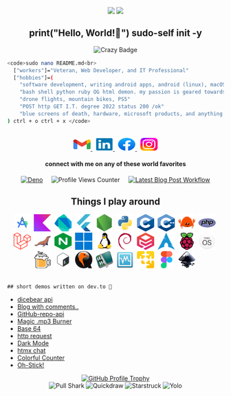 <div align="center">
    <img src="https://user-images.githubusercontent.com/65187002/144930161-2f783401-8d27-4fdf-a2f7-cc0ba32f1f1f.gif" width="20%" style="display:inline;">
    <img src="https://user-images.githubusercontent.com/65187002/144930161-2f783401-8d27-4fdf-a2f7-cc0ba32f1f1f.gif" width="20%" style="display:inline;">
</div>


<div align="center">
  <h2>print("Hello, World!👋") sudo-self init -y</h2>
  <img src="https://img.shields.io/badge/wow_that_badge_is_crazy_where_you_get_that_bruh%3F-Trophy_Awarded_Gold-gold" alt="Crazy Badge">
</div>


```bash
<code>sudo nano README.md<br>
  ["workers"]="Veteran, Web Developer, and IT Professional"
  ["hobbies"]=(
    "software development, writing android apps, android (linux), macOS (unix), and ARM (modular), code space"
    "bash shell python ruby OG html demon. my passion is geared towards web frameworks, serverless data"
    "drone flights, mountain bikes, PS5"
    "POST http GET I.T. degree 2022 status 200 /ok"
    "blue screens of death, hardware, microsoft products, and anything that requires a product key"
) ctrl + o ctrl + x </code>
```
<br>
<div align="center">
  <a href="mailto:jesse@jessejesse.com" target="_blank">
    <img src="https://raw.githubusercontent.com/fathonix/fathonix/master/assets/logos/gmail.svg" title="Email" alt="Email" width="40" height="30"/>
  </a>&nbsp;
  <a href="https://www.linkedin.com/in/jrsdevelopments" target="_blank">
    <img src="https://raw.githubusercontent.com/devicons/devicon/master/icons/linkedin/linkedin-original.svg" title="LinkedIn" alt="LinkedIn" width="40" height="30"/>
  </a>&nbsp;
  <a href="https://www.facebook.com/NieghboorhoodPUSH/" target="_blank">
    <img src="https://raw.githubusercontent.com/fathonix/fathonix/master/assets/logos/facebook.svg" title="Facebook" alt="Facebook" width="40" height="30"/>
  </a>&nbsp;
  <a href="https://instagram.com/JR85er" target="_blank">
    <img src="https://raw.githubusercontent.com/fathonix/fathonix/master/assets/logos/instagram.svg" title="Instagram" alt="Instagram" width="40" height="30"/>
  </a>
</div><h4 align="center"><strong>connect with me on any of these world favorites</strong></h4>


<div align="center" style="display: flex; justify-content: center; align-items: center; gap: 20px; margin-top: 20px;">
  <div>
    <a href="https://github.com/sudo-self/psx.deno/actions/workflows/deno.yml">
      <img src="https://github.com/sudo-self/psx.deno/actions/workflows/deno.yml/badge.svg" alt="Deno"/>
    </a>
  </div>
  
  <div>
    <img src="https://komarev.com/ghpvc/?username=sudo-self&style=flat-square&color=blue" alt="Profile Views Counter"/>
  </div>
  
  <div>
    <a href="https://github.com/sudo-self/sudo-self/actions/workflows/blogpost.yml">
      <img src="https://github.com/sudo-self/sudo-self/actions/workflows/blogpost.yml/badge.svg?branch=main" alt="Latest Blog Post Workflow"/>
    </a>
  </div>
</div>
<h2 align="center"><strong>Things I play around</strong></h2>
<div align="center">
  <a href="https://developer.android.com" target="_blank"><img src="https://raw.githubusercontent.com/fathonix/fathonix/master/assets/logos/androidstudio.svg" title="Android" alt="Android" width="40" height="40"/></a>&nbsp;
  <a href="https://kotlinlang.org" target="_blank"><img src="https://raw.githubusercontent.com/fathonix/fathonix/master/assets/logos/kotlin.svg" title="Kotlin" alt="Kotlin" width="40" height="40"/></a>&nbsp;
  <a href="https://dart.dev" target="_blank"><img src="https://raw.githubusercontent.com/devicons/devicon/master/icons/dart/dart-original.svg" title="Dart" alt="Dart" width="40" height="40"/></a>&nbsp;
  <a href="https://flutter.dev" target="_blank"><img src="https://raw.githubusercontent.com/devicons/devicon/master/icons/flutter/flutter-original.svg" title="Flutter" alt="Flutter" width="40" height="40"/></a>&nbsp;
  <a href="https://nodejs.org" target="_blank"><img src="https://raw.githubusercontent.com/devicons/devicon/master/icons/nodejs/nodejs-original.svg" title="Node.js" alt="Node.js" width="40" height="40"/></a>&nbsp;
  <a href="https://python.org" target="_blank"><img src="https://raw.githubusercontent.com/devicons/devicon/master/icons/python/python-original.svg" title="Python" alt="Python" width="40" height="40"/></a>&nbsp;
  <a href="https://www.open-std.org/jtc1/sc22/wg14" target="_blank"><img src="https://raw.githubusercontent.com/fathonix/fathonix/master/assets/logos/c.svg" title="C" alt="C" width="40" height="40"/></a>&nbsp;
  <a href="https://isocpp.org" target="_blank"><img src="https://raw.githubusercontent.com/fathonix/fathonix/master/assets/logos/cplusplus.svg" title="C++" alt="C++" width="40" height="40"/></a>&nbsp;
  <a href="https://rust-lang.org" target="_blank"><img src="https://raw.githubusercontent.com/fathonix/fathonix/master/assets/logos/ferris.svg" title="Rust" alt="Rust" width="40" height="40"/></a>&nbsp;
  <a href="https://php.net" target="_blank"><img src="https://raw.githubusercontent.com/devicons/devicon/master/icons/php/php-original.svg" title="PHP" alt="PHP" width="40" height="40"/></a>&nbsp;
  <a href="https://laravel.com" target="_blank"><img src="https://raw.githubusercontent.com/fathonix/fathonix/master/assets/logos/laravel.svg" title="Laravel" alt="Laravel" width="40" height="40"/></a>&nbsp;
  <a href="https://mariadb.org" target="_blank"><img src="https://raw.githubusercontent.com/fathonix/fathonix/master/assets/logos/mariadb.svg" title="MariaDB" alt="MariaDB" width="40" height="40"/></a>&nbsp;
  <a href="https://nginx.org" target="_blank"><img src="https://raw.githubusercontent.com/fathonix/fathonix/master/assets/logos/nginx.svg" title="NGINX" alt="NGINX" width="40" height="40"/></a>&nbsp;
  <a href="https://windows.com" target="_blank"><img src="https://raw.githubusercontent.com/fathonix/fathonix/master/assets/logos/windows.svg" title="Windows" alt="Windows" width="40" height="40"/></a>&nbsp;
  <a href="https://linux.org/" target="_blank"><img src="https://raw.githubusercontent.com/devicons/devicon/master/icons/linux/linux-original.svg" title="Linux" alt="Linux" width="40" height="40"/></a>&nbsp;
  <a href="https://debian.org/" target="_blank"><img src="https://raw.githubusercontent.com/devicons/devicon/master/icons/debian/debian-original.svg" title="Debian" alt="Debian" width="40" height="40"/></a>&nbsp;
  <a href="https://makedeb.org/" target="_blank"><img src="https://raw.githubusercontent.com/fathonix/fathonix/master/assets/logos/makedeb.svg" title="makedeb" alt="makedeb" width="40" height="40"/></a>&nbsp;
  <a href="https://archlinux.org/" target="_blank"><img src="https://raw.githubusercontent.com/fathonix/fathonix/master/assets/logos/archlinux.svg" title="Arch Linux" alt="Arch Linux" width="40" height="40"/></a>&nbsp;
  <a href="https://raspberrypi.org/" target="_blank"><img src="https://raw.githubusercontent.com/devicons/devicon/master/icons/raspberrypi/raspberrypi-original.svg" title="Raspberry Pi" alt="Raspberry Pi" width="40" height="40"/></a>&nbsp;
  <a href="https://apple.com/macos" target="_blank"><img src="https://raw.githubusercontent.com/fathonix/fathonix/master/assets/logos/macos.svg" title="macOS" alt="macOS" width="40" height="40"/></a>&nbsp;
  <a href="https://brew.sh" target="_blank"><img src="https://raw.githubusercontent.com/fathonix/fathonix/master/assets/logos/homebrew.svg" title="Homebrew" alt="Homebrew" width="40" height="40"/></a>&nbsp;
  <a href="https://gnu.org/software/bash" target="_blank"><img src="https://raw.githubusercontent.com/fathonix/fathonix/master/assets/logos/bash.svg" title="Bash" alt="Bash" width="40" height="40"/></a>&nbsp;
  <a href="https://qemu.org" target="_blank"><img src="https://raw.githubusercontent.com/fathonix/fathonix/master/assets/logos/qemu.svg" title="QEMU" alt="QEMU" width="40" height="40"/></a>&nbsp;
  <a href="https://libvirt.org" target="_blank"><img src="https://raw.githubusercontent.com/fathonix/fathonix/master/assets/logos/libvirt.svg" title="libvirt" alt="libvirt" width="40" height="40"/></a>&nbsp;
  <a href="https://virtualbox.org" target="_blank"><img src="https://raw.githubusercontent.com/fathonix/fathonix/master/assets/logos/virtualbox.svg" title="VirtualBox" alt="VirtualBox" width="40" height="40"/></a>&nbsp;
  <a href="https://vmware.com/products/workstation-player" target="_blank"><img src="https://raw.githubusercontent.com/fathonix/fathonix/master/assets/logos/vmware.svg" title="VMware Workstation Player" alt="VMware Workstation Player" width="40" height="40"/></a>&nbsp;
  <a href="https://figma.com/" target="_blank"><img src="https://raw.githubusercontent.com/devicons/devicon/master/icons/figma/figma-original.svg" title="Figma" alt="Figma" width="40" height="40"/></a>&nbsp;
  <a href="https://inkscape.org/" target="_blank"><img src="https://raw.githubusercontent.com/devicons/devicon/master/icons/inkscape/inkscape-original.svg" title="Inkscape" alt="Inkscape" width="40" height="40"/></a>&nbsp;
</div>
<br>





    ## short demos written on dev.to 🤟 
    
<!-- BLOG-POST-LIST:START -->
- [dicebear api](https://dev.to/sudo-self/dicebear-api-m59)
- [Blog with comments..](https://dev.to/sudo-self/blog-with-comments-1314)
- [GitHub-repo-api](https://dev.to/sudo-self/github-repos-284g)
- [Magic .mp3 Burner](https://dev.to/sudo-self/magic-mp3-burner-49bo)
- [Base 64](https://dev.to/sudo-self/base-64-2pa0)
- [http request](https://dev.to/sudo-self/http-request-200-ok-4li2)
- [Dark Mode](https://dev.to/sudo-self/dark-mode-23dd)
- [htmx chat](https://dev.to/sudo-self/htmx-chat-2bn3)
- [Colorful Counter](https://dev.to/sudo-self/colorful-counter-cph)
- [Oh-Stick!](https://dev.to/sudo-self/oh-stick-1dfl)
<!-- BLOG-POST-LIST:END -->
</div>
<div align="center">
    <a href="https://github.com/ryo-ma/github-profile-trophy">
        <img src="https://github-profile-trophy.vercel.app/?username=sudo-self&column=3&theme=onedark" alt="GitHub Profile Trophy"/>
    </a>
</div>
<div align="center">
    <img src="https://github.com/sudo-self/sudo-self/assets/119916323/591566e1-cd9a-445c-9d0b-82ca60b4c37f" alt="Pull Shark" width="15%"/>
    <img src="https://github.com/sudo-self/sudo-self/assets/119916323/9d692e82-ae9f-4703-9355-74a0e8bebbfe" alt="Quickdraw" width="15%"/>
    <img src="https://github.com/sudo-self/sudo-self/assets/119916323/5c4f6626-7c67-4277-97a6-b67b77d08953" alt="Starstruck" width="15%"/>
    <img src="https://github.com/sudo-self/sudo-self/assets/119916323/f135932f-d44f-4bb9-b72a-ac23219112bc" alt="Yolo" width="15%"/>
</div>




